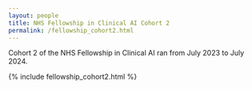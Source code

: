 ```yaml
---
layout: people 
title: NHS Fellowship in Clinical AI Cohort 2
permalink: /fellowship_cohort2.html
---
```


 Cohort 2 of the NHS Fellowship in Clinical AI ran from July 2023 to July 2024.

 {% include fellowship_cohort2.html %}

